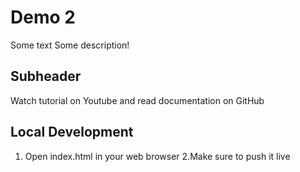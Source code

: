 # Demo 2

Some text
Some description!

## Subheader
Watch tutorial on Youtube and read documentation on GitHub

## Local Development

1. Open index.html in your web browser
2.Make sure to push it live